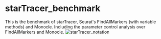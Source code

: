 # starTracer_benchmark
This is the benchmark of starTracer, Seurat's FindAllMarkers (with variable methods) and Monocle. Including the parameter control analysis over FindAllMarkers and Monocle.
![starTracer_notation](https://github.com/JerryZhang-1222/starTracer_benchmark/blob/main/image/starTracer_notation.png)
